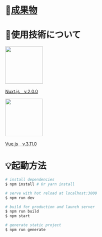 # 🎉[成果物](https://soray-portfolio.netlify.com/)

# 🔧使用技術について
<a href="https://ja.nuxtjs.org/">
<img src="https://ja.nuxtjs.org/logos/nuxt.svg" width="120px" >
<p>Nuxt.js　v.2.0.0</p>
</a>

<a href="https://jp.vuejs.org/">
<img src="https://jp.vuejs.org/images/logo.png" width="120px">
<p>Vue.js　v.3.11.0</p>
</a>

# 💡起動方法

``` bash
# install dependencies
$ npm install # Or yarn install

# serve with hot reload at localhost:3000
$ npm run dev

# build for production and launch server
$ npm run build
$ npm start

# generate static project
$ npm run generate
```

